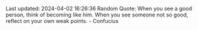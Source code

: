 Last updated: 2024-04-02 16:26:36
Random Quote: When you see a good person, think of becoming like him. When you see someone not so good, reflect on your own weak points. - Confucius